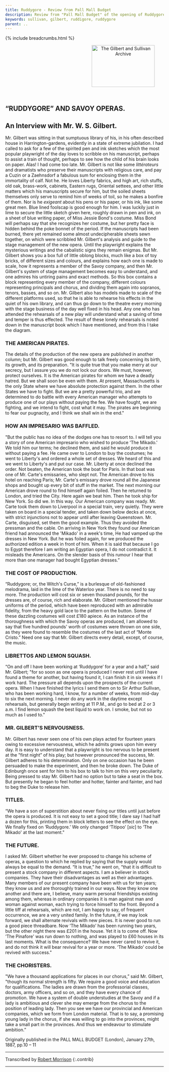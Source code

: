 ```yaml
---
title: Ruddygore - Review from Pall Mall Budget
description: Review from "Pall Mall Budget" of the opening of Ruddygore
keywords: sullivan, gilbert, ruddigore, ruddygore
parent: ..
---
```


{% include breadcrumbs.html %}
<style>main {width: 700px;}</style>
<header style="width: 750px">
    <a href="../../index.html"><img src="https://gsarchive.net/layout/images/logo3sm.jpg" alt="The Gilbert and Sullivan Archive" width="200" height="133" border="0"></a>
    <div class=titlecard style="background-color: #666666; background-image: url(../graphics/title10.jpg)" title="Ruddigore"></div>
</header>

## “RUDDYGORE” AND SAVOY OPERAS.

## An Interview with Mr. W. S. Gilbert.

Mr. Gilbert was sitting in that sumptuous library of his, in his often described house in Harrington-gardens, evidently in a state of extreme jubilation. I had called to ask for a few of the spirited pen and ink sketches which the most popular playwright of the day loves to scribble on his manuscript, perhaps to assist a train of thought, perhaps to see how the child of his brain looks on paper. Alas! I had come too late. Mr. Gilbert is not like some *littérateurs* and dramatists who preserve their manuscripts with religious care, and pay a Cuzin or a Zaehnsdorf a fabulous sum for enclosing them in the immortality of calf. Not he. He loves Liberty fabrics, and high art, rich stuffs, old oak, brass-work, cabinets, Eastern rugs, Oriental settees, and other little matters which his manuscripts secure for him, but the soiled sheets themselves only serve to remind him of weeks of toil, so he makes a bonfire of them. Nor is he *exigeant* about his pens or his paper, or his ink, like some great men. Blue lined foolscap is good enough for him. I was luckily just in lime to secure the little sketch given here, roughly drawn in pen and ink, on a sheet of blue writing paper, of Miss Jessie Bond's costume.  Miss Bond will perhaps say that she recognizes her costume, but her pretty face is hidden behind the poke bonnet of the period. If the manuscripts had been burned, there yet remained some almost undecipherable sheets sewn together, on which were scribbled Mr. Gilbert's analysis and guide to the stage management of the new opera. Until the playwright explains the mysterious writings and the cabalistic signs they remain enigmas. But Mr. Gilbert shows you a box full of little oblong blocks, much like a box of toy bricks, of different sizes and colours, and explains how each one is made to scale, how it represents a member of the Savoy company, and then Mr. Gilbert's system of stage management becomes easy to understand, and one admires his untiring pains and exact methods. So this box contains a block representing every member of the company, different colours representing principals and chorus, and dividing them again into sopranos, tenors, basses, and so on. Mr. Gilbert also has models made to scale of the different platforms used, so that he is able to rehearse his effects in the quiet of his own library, and can thus go down to the theatre every morning with the stage business of the day well fixed in his head.   Any one who has attended the rehearsals of a new play will understand what a saving of time and temper is thus effected.  The result of these lonely rehearsals is noted down in the manuscript book which I have mentioned, and from this I take the diagram.

### THE AMERICAN PIRATES.

The details of the production of the new opera are published in another column; but Mr. Gilbert was good enough to talk freely concerning its birth, its growth, and its preparation. "It is quite true that you make merry at our secrecy, but I assure you we do not lock our doors. We must, however, protect ourselves. It is the American pirates for whom we have a deadly hatred.  But we shall soon be even with them. At present, Massachusetts is the only State where we have absolute protection against them. In the other States we have to fight. But we are a pretty powerful trio, and are determined to do battle with every American manager who attempts to produce one of our plays without paying the fee.   We have fought, we are fighting, and we intend to fight, cost what it may. The pirates are beginning to fear our pugnacity, and I think we shall win in the end."

### HOW AN IMPRESARIO WAS BAFFLED.

"But the public has no idea of the dodges one has to resort to. I will tell you a story of one American impresario who wished to produce ‘The Mikado.' We told him our terms; he declined them, and said he would produce it without paying a fee. He came over to London to buy the costumes; he went to Liberty's and ordered a whole set of dresses. We heard of this and we went to Liberty's and put our case. Mr. Liberty at once declined the order.  Not beaten, the American took the boat for Paris.  In that boat was one of Mr. Carte's emissaries, who slept not. The American drove to his hotel on reaching Paris; Mr. Carte's emissary drove round all the Japanese shops and bought up every bit of stuff in the market. The next morning our American drove round to find himself again foiled. Then he returned to London, and tried the City. Here again we beat him. Then he took ship for New York. So did we. In this way. Our American company was ready. Mr. Carte took them down to Liverpool in a special train, very quietly. They were taken on board in a special tender, and taken down below decks at once, with strict injunctions not to appear until after leaving Queenstown. Mr. Carte, disguised, set them the good example. Thus they avoided the pressman and the cable. On arriving in New York they found our American friend had announced the 'Mikado' in a week's time, He had vamped up the dresses in New York. But he was foiled again, for we produced the authorized edition a week in front of him. When it is said that because I go to Egypt therefore I am writing an Egyptian opera, I do not contradict it.  It misleads the Americans.  On the slender basis of this rumour I hear that more than one manager had bought Egyptian dresses.”

### THE COST OF PRODUCTION.

“Ruddygore; or, the Witch's Curse,” is a burlesque of old-fashioned melodrama, laid in the lime of the Waterloo year. There is no need to say more. The production will cost six or seven thousand pounds, for the dresses are, of course, rich and elaborate. Mr. Gilbert mentioned the hussar uniforms of the period, which have been reproduced with an admirable fidelity, from the heavy gold lace to the pattern on the button. Some of these dazzling costumes will cost £180 apiece. As an instance of the thoroughness with which the Savoy operas are produced, I am allowed to say that five hundred pounds' worth of costumes were thrown on one side, as they were found to resemble the costumes of the last act of “Monte Cristo.” Need one say that Mr. Gilbert directs every detail, except, of course, the music.

### LIBRETTOS AND LEMON SQUASH.

“On and off I have been working at ‘Ruddygore’ for a year and a half,” said Mr. Gilbert; "for so soon as one opera is produced I never rest until I have found a theme for another, but having found it, I can finish it in six weeks if I work hard. The pressure all depends upon the prospects of the current opera. When I have finished the lyrics I send them on to Sir Arthur Sullivan, who has been working hard, I know, for a number of weeks, from mid-day to six the next morning.  I never do any work in the daytime except rehearsals, but generally begin writing at 11 P.M., and go to bed at 2 or 3 a.m. I find lemon squash the best liquid to work on.  I smoke, but not so much as I used to."

### MR. GILBERT’S NERVOUSNESS.

Mr. Gilbert has never seen one of his own plays acted for fourteen years owing to excessive nervousness, which he admits grows upon him every day.  It is easy to understand that a playwright is too nervous to be present at the "first night” of his play; but however pronounced the success, Mr. Gilbert adheres to his determination. Only on one occasion has he been persuaded to make the experiment, and then he broke down. The Duke of Edinburgh once sent for him to his box to talk to him on this very peculiarity.  Being pressed to stay Mr. Gilbert had no option but to take a seat in the box.  But presently he began to feel hotter and hotter, fainter and fainter, and had to beg the Duke to release him.

### TITLES.

“We have a son of superstition about never fixing our titles until just before the opera is produced. It is not easy to set a good title; I dare say I had half a dozen for this, printing them in block letters to see the effect on the eye.  We finally fixed on ‘Ruddygore.’ We only changed ‘Titipoo’ [*sic*] to ‘The Mikado' at the last moment."

### THE FUTURE.

I asked Mr. Gilbert whether he ever proposed to change his scheme of operas, a question to which he replied by saying that the supply would always be equal to the demand. “It is true," he went on, “that it is difficult to present a stock company in different aspects. I am a believer in stock companies. They have their disadvantages as well as their advantages. Many members of our present company have been with us for ten years; they know us and are thoroughly trained in our ways. Now they know one another and there are, I believe, many warm personal friendships existing among them, whereas in ordinary companies it is man against man and woman against woman, each trying to force himself to the front. Beyond a little tiff at rehearsals, which are not, I am happy to say, of frequent occurrence, we are a very united family. In the future, if we may look forward, we shall alternate revivals with new pieces. It is never good to run a good piece threadbare.  Now ‘The Mikado’ has been running two years, but the other night there was £201 in the house. Yet it is to come off.  Now ‘The Pinafore' was run down to nothing, and was played to £60 houses in its last moments.   What is the consequence?  We have never cared to revive it, and do not think it will bear revival for a year or more. ‘The Mikado' could be revived with success."

### THE CHORISTERS.

"We have a thousand applications for places in our chorus,” said Mr. Gilbert, "though its normal strength is fifty.  We require a good voice and education for qualifications.  The ladies are drawn from the professorial classes, doctors, army officers, and so on, and they have every chance of promotion. We have a system of double understudies at the Savoy and if a lady is ambitious and clever she may emerge from the chorus to the position of leading lady. Then you see we have our provincial and American companies, which we form from London material. That is to say, a promising young lady in the chorus, if she was willing to go into the provinces, might take a small part in the provinces.   And thus we endeavour to stimulate ambition.”

Originally published in the PALL MALL BUDGET (London), January 27th, 1887, pp.10 – 11

----

Transcribed by [Robert Morrison](https://www.gsarchive.net/html/contributors.html#morrison)
{:.contrib}

----
